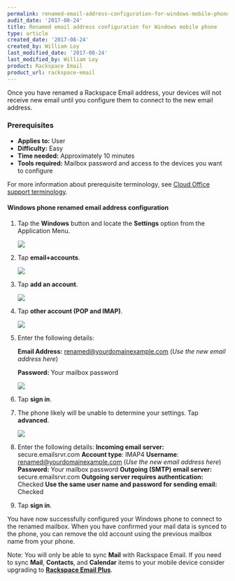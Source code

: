 ```yaml
---
permalink: renamed-email-address-configuration-for-windows-mobile-phone/
audit_date: '2017-08-24'
title: Renamed email address configuration for Windows mobile phone
type: article
created_date: '2017-08-24'
created_by: William Loy
last_modified_date: '2017-08-24'
last_modified_by: William Loy
product: Rackspace Email
product_url: rackspace-email
---
```


Once you have renamed a Rackspace Email address, your devices will not receive new email until you configure them to connect to the new email address.

### Prerequisites

- **Applies to:** User
- **Difficulty:** Easy
- **Time needed:** Approximately 10 minutes
- **Tools required:**  Mailbox password and access to the devices you want to configure

For more information about prerequisite terminology, see [Cloud Office support terminology](/how-to/cloud-office-support-terminology/).

#### Windows phone renamed email address configuration

1. Tap the **Windows** button and locate the **Settings** option from the Application Menu.

    <img src="{% asset_path rackspace-email/renamed-email-address-configuration-for-windows-mobile-phone/settings.jpg %}" />

2. Tap **email+accounts**.

    <img src="{% asset_path rackspace-email/renamed-email-address-configuration-for-windows-mobile-phone/email-accounts.jpg %}" />

3. Tap **add an account**.

    <img src="{% asset_path rackspace-email/renamed-email-address-configuration-for-windows-mobile-phone/add-account.jpg %}" />

4. Tap **other account (POP and IMAP)**.

    <img src="{% asset_path rackspace-email/renamed-email-address-configuration-for-windows-mobile-phone/other-account.jpg %}" />

5. Enter the following details:

    **Email Address:** renamed@yourdomainexample.com (*Use the new email address here*)

    **Password:** Your mailbox password

    <img src="{% asset_path rackspace-email/renamed-email-address-configuration-for-windows-mobile-phone/account-login.jpg %}" />

6. Tap **sign in**.
7. The phone likely will be unable to determine your settings. Tap **advanced**.

    <img src="{% asset_path rackspace-email/renamed-email-address-configuration-for-windows-mobile-phone/advanced.jpg %}" />

8.  Enter the following details:
    **Incoming email server:** secure.emailsrvr.com
    **Account type**: IMAP4
    **Username**: renamed@yourdomainexample.com (*Use the new email address here*)
    **Password:** Your mailbox password
    **Outgoing (SMTP) email server:** secure.emailsrvr.com
    **Outgoing server requires authentication:** Checked
    **Use the same user name and password for sending email:** Checked

9. Tap **sign in**.

You have now successfully configured your Windows phone to connect to the renamed mailbox. When you have confirmed your mail data is synced to the phone, you can remove the old account using the previous mailbox name from your phone.

Note: You will only be able to sync **Mail** with Rackspace Email. If you need to sync **Mail**, **Contacts**, and **Calendar** items to your mobile device consider upgrading to [**Rackspace Email Plus**](/how-to/upgrade-to-rackspace-email-plus/).
